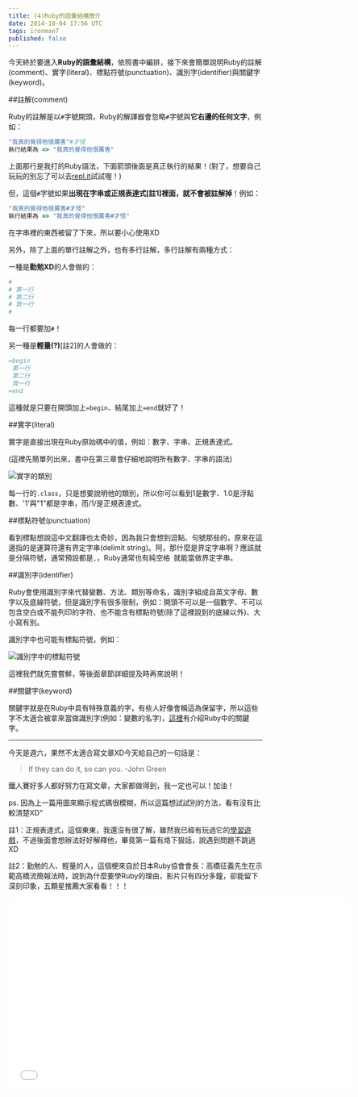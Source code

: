 ```yaml
---
title: (4)Ruby的語彙結構簡介
date: 2014-10-04 17:56 UTC
tags: ironman7
published: false
---
```


今天終於要進入**Ruby的語彙結構**，依照書中編排，接下來會簡單說明Ruby的註解(comment)、實字(literal)、標點符號(punctuation)、識別字(identifier)與關鍵字(keyword)。

##註解(comment)

Ruby的註解是以`#`字號開頭，Ruby的解譯器會忽略`#`字號與**它右邊的任何文字**，例如：

~~~ruby
"我真的覺得他很厲害"#才怪
執行結果為 => "我真的覺得他很厲害"
~~~

上面那行是我打的Ruby語法，下面箭頭後面是真正執行的結果！(對了，想要自己玩玩的別忘了可以去[repl.it](http://repl.it/)試試喔！)

但，這個`#`字號如果**出現在字串或正規表達式[註1]裡面，就不會被註解掉**！例如：

~~~ruby
"我真的覺得他很厲害#才怪"
執行結果為 => "我真的覺得他很厲害#才怪"
~~~

在字串裡的東西被留了下來，所以要小心使用XD

另外，除了上面的單行註解之外，也有多行註解，多行註解有兩種方式：

一種是**勤勉XD**的人會做的：

~~~ruby
#
# 第一行
# 第二行
# 賀一行
#
~~~

每一行都要加`#`！

另一種是**輕量(?)**[註2]的人會做的：

~~~ruby
=begin
 第一行
 第二行
 賀一行
=end
~~~

這種就是只要在開頭加上`=begin`、結尾加上`=end`就好了！

##實字(literal)

實字是直接出現在Ruby原始碼中的值，例如：數字、字串、正規表達式。

(這裡先簡單列出來，書中在第三章會仔細地說明所有數字、字串的語法)

![實字的類別](http://ithelp.ithome.com.tw/upload/images/20141004/20141004180932542fc75c2af18_resize_600.png)

每一行的`.class`，只是想要說明他的類別，所以你可以看到1是數字、1.0是浮點數、'1'與"1"都是字串，而/1/是正規表達式。

##標點符號(punctuation)

看到標點想說這中文翻譯也太奇妙，因為我只會想到逗點、句號那些的，原來在這邊指的是運算符還有界定字串(delimit string)。阿，那什麼是界定字串啊？應該就是分隔符號，通常預設都是`,`，Ruby通常也有純空格` `就能當做界定字串。

##識別字(identifier)

Ruby會使用識別字來代替變數、方法、類別等命名，識別字組成自英文字母、數字以及底線符號，但是識別字有很多限制，例如：開頭不可以是一個數字、不可以包含空白或不能列印的字符、也不能含有標點符號(除了這裡說到的底線以外)、大小寫有別。

識別字中也可能有標點符號，例如：

![識別字中的標點符號](http://ithelp.ithome.com.tw/upload/images/20141004/20141004220935542fff9f7857a_resize_600.png)

這裡我們就先嘗嘗鮮，等後面章節詳細提及時再來說明！

##關鍵字(keyword)

關鍵字就是在Ruby中具有特殊意義的字，有些人好像會稱這為保留字，所以這些字不太適合被拿來當做識別字(例如：變數的名字)，[這裡](http://ruby-doc.org/docs/keywords/1.9/)有介紹Ruby中的關鍵字。

---

今天是週六，果然不太適合寫文章XD今天給自己的一句話是：

>If they can do it, so can you. -John Green

鐵人賽好多人都好努力在寫文章，大家都做得到，我一定也可以！加油！



ps. 因為上一篇用圖來顯示程式碼很模糊，所以這篇想試試別的方法，看有沒有比較清楚XD"

註1：正規表達式，這個東東，我還沒有很了解，雖然我已經有玩過它的[學習遊戲](http://regexcrossword.com/)，不過後面會想辦法好好解釋他，畢竟第一篇有烙下狠話，說遇到問題不跳過XD

註2：勤勉的人、輕量的人，這個梗來自於日本Ruby協會會長：高橋征義先生在示範高橋流簡報法時，說到為什麼要學Ruby的理由，影片只有四分多鐘，卻能留下深刻印象，五顆星推薦大家看看！！！

<iframe width="680" height="383" src="//www.youtube.com/embed/Vor6Yul7CMg" frameborder="0" allowfullscreen></iframe>
